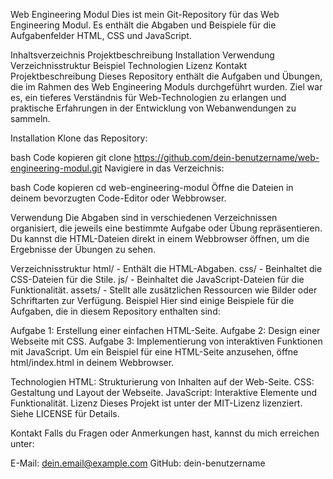 Web Engineering Modul
Dies ist mein Git-Repository für das Web Engineering Modul. Es enthält die Abgaben und Beispiele für die Aufgabenfelder HTML, CSS und JavaScript.

Inhaltsverzeichnis
Projektbeschreibung
Installation
Verwendung
Verzeichnisstruktur
Beispiel
Technologien
Lizenz
Kontakt
Projektbeschreibung
Dieses Repository enthält die Aufgaben und Übungen, die im Rahmen des Web Engineering Moduls durchgeführt wurden. Ziel war es, ein tieferes Verständnis für Web-Technologien zu erlangen und praktische Erfahrungen in der Entwicklung von Webanwendungen zu sammeln.

Installation
Klone das Repository:

bash
Code kopieren
git clone https://github.com/dein-benutzername/web-engineering-modul.git
Navigiere in das Verzeichnis:

bash
Code kopieren
cd web-engineering-modul
Öffne die Dateien in deinem bevorzugten Code-Editor oder Webbrowser.

Verwendung
Die Abgaben sind in verschiedenen Verzeichnissen organisiert, die jeweils eine bestimmte Aufgabe oder Übung repräsentieren. Du kannst die HTML-Dateien direkt in einem Webbrowser öffnen, um die Ergebnisse der Übungen zu sehen.

Verzeichnisstruktur
html/ - Enthält die HTML-Abgaben.
css/ - Beinhaltet die CSS-Dateien für die Stile.
js/ - Beinhaltet die JavaScript-Dateien für die Funktionalität.
assets/ - Stellt alle zusätzlichen Ressourcen wie Bilder oder Schriftarten zur Verfügung.
Beispiel
Hier sind einige Beispiele für die Aufgaben, die in diesem Repository enthalten sind:

Aufgabe 1: Erstellung einer einfachen HTML-Seite.
Aufgabe 2: Design einer Webseite mit CSS.
Aufgabe 3: Implementierung von interaktiven Funktionen mit JavaScript.
Um ein Beispiel für eine HTML-Seite anzusehen, öffne html/index.html in deinem Webbrowser.

Technologien
HTML: Strukturierung von Inhalten auf der Web-Seite.
CSS: Gestaltung und Layout der Webseite.
JavaScript: Interaktive Elemente und Funktionalität.
Lizenz
Dieses Projekt ist unter der MIT-Lizenz lizenziert. Siehe LICENSE für Details.

Kontakt
Falls du Fragen oder Anmerkungen hast, kannst du mich erreichen unter:

E-Mail: dein.email@example.com
GitHub: dein-benutzername
